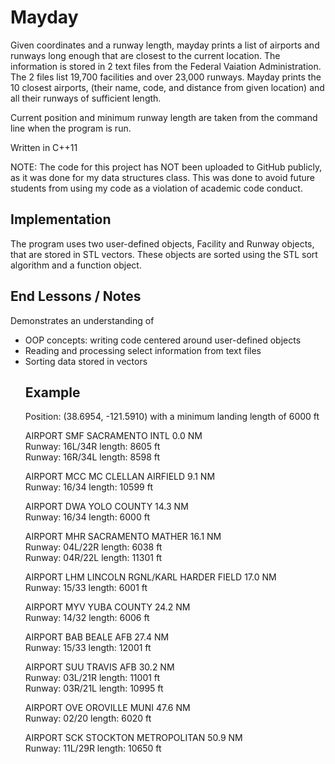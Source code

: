 # Mayday
Given coordinates and a runway length, mayday prints a list of airports and runways long enough that are closest to the current location. The information is stored in 2 text files from the Federal Vaiation Administration. The 2 files list 19,700 facilities and over 23,000 runways. Mayday prints the 10 closest airports, (their name, code, and distance from given location) and all their runways of sufficient length.

Current position and minimum runway length are taken from the command line when the program is run.

Written in C++11

NOTE: The code for this project has NOT been uploaded to GitHub publicly, as it was done for my data structures class. This was done to avoid future students from using my code as a violation of academic code conduct.

## Implementation
The program uses two user-defined objects, Facility and Runway objects, that are stored in STL vectors. These objects are sorted using the STL sort algorithm and a function object.

## End Lessons / Notes
Demonstrates an understanding of 
<ul>
  <li>OOP concepts: writing code centered around user-defined objects</li>
  <li>Reading and processing select information from text files</li>
  <li>Sorting data stored in vectors</li>
  
  ## Example
  Position: (38.6954, -121.5910) with a minimum landing length of 6000 ft 
  
  
  AIRPORT       SMF  SACRAMENTO INTL                                      0.0 NM <br>
  Runway: 16L/34R  length: 8605 ft <br>
  Runway: 16R/34L  length: 8598 ft <br>
  
AIRPORT       MCC  MC CLELLAN AIRFIELD                                  9.1 NM <br>
  Runway: 16/34    length: 10599 ft <br>
  
AIRPORT       DWA  YOLO COUNTY                                         14.3 NM <br>
  Runway: 16/34    length: 6000 ft <br>
  
AIRPORT       MHR  SACRAMENTO MATHER                                   16.1 NM <br>
  Runway: 04L/22R  length: 6038 ft <br>
  Runway: 04R/22L  length: 11301 ft <br>
  
AIRPORT       LHM  LINCOLN RGNL/KARL HARDER FIELD                      17.0 NM <br>
  Runway: 15/33    length: 6001 ft <br>
  
AIRPORT       MYV  YUBA COUNTY                                         24.2 NM <br>
  Runway: 14/32    length: 6006 ft <br>
  
AIRPORT       BAB  BEALE AFB                                           27.4 NM <br>
  Runway: 15/33    length: 12001 ft <br>
  
AIRPORT       SUU  TRAVIS AFB                                          30.2 NM <br>
  Runway: 03L/21R  length: 11001 ft <br>
  Runway: 03R/21L  length: 10995 ft <br>
  
AIRPORT       OVE  OROVILLE MUNI                                       47.6 NM <br>
  Runway: 02/20    length: 6020 ft <br>
  
AIRPORT       SCK  STOCKTON METROPOLITAN                               50.9 NM <br>
  Runway: 11L/29R  length: 10650 ft
